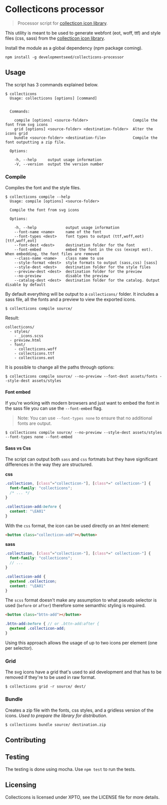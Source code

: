 # Collecticons processor
> Processor script for [collecticon icon library](https://github.com/developmentseed/collecticons-lib).

This utility is meant to be used to generate webfont (eot, woff, ttf) and style files (css, sass) from the [collecticon icon library](https://github.com/developmentseed/collecticons-lib).

Install the module as a global dependency (npm package coming).
```
npm install -g developmentseed/collecticons-processor
```

## Usage
The script has 3 commands explained below.
```
$ collecticons
  Usage: collecticons [options] [command]


  Commands:

    compile [options] <source-folder>                    Compile the font from svg icons
    grid [options] <source-folder> <destination-folder>  Alter the icons grid
    bundle <source-folder> <destination-file>            Compile the font outputting a zip file.

  Options:

    -h, --help     output usage information
    -V, --version  output the version number
```

### Compile
Compiles the font and the style files.
```
$ collecticons compile --help
  Usage: compile [options] <source-folder>

  Compile the font from svg icons

  Options:

    -h, --help             output usage information
    --font-name <name>     name of the font
    --font-types <dest>    font types to output (ttf,woff,eot) [ttf,woff,eot]
    --font-dest <dest>     destination folder for the font
    --font-embed           embed the font in the css (except eot). When embedding, the font files are removed
    --class-name <name>    class name to use
    --style-format <dest>  style formats to output (sass,css) [sass]
    --style-dest <dest>    destination folder for the style files
    --preview-dest <dest>  destination folder for the preview
    --no-preview           disable the preview
    --catalog-dest <dest>  destination folder for the catalog. Output disable by default

```
By default everything will be output to a `collecticons/` folder. It includes a sass file, all the fonts and a preview to view the exported icons.
```
$ collecticons compile source/
```
Result:
```
collecticons/
  - styles/
    - _icons.scss
  - preview.html
  - font/
    - collecticons.woff
    - collecticons.ttf
    - collecticons.eot
```

It is possible to change all the paths through options:
```
$ collecticons compile source/ --no-preview --font-dest assets/fonts --style-dest assets/styles
```

#### Font embed
If you're working with modern browsers and just want to embed the font in the sass file you can use the `--font-embed` flag.
> Note: You can use `--font-types none` to ensure that no additional fonts are output.

```
$ collecticons compile source/ --no-preview --style-dest assets/styles --font-types none --font-embed
```

#### Sass vs Css
The script can output both `sass` and `css` fortmats but they have significant differences in the way they are structured.

**css**
```css
.collecticon, [class^="collecticon-"], [class*=" collecticon-"] {
  font-family: "collecticons";
  /* ... */
}

.collecticon-add:before {
  content: "\EA01"
}
```
With the `css` format, the icon can be used directly on an html element:

```html
<button class="collecticon-add"></button>
```

**sass**

```scss
.collecticon, [class^="collecticon-"], [class*=" collecticon-"] {
  font-family: "collecticons";
  // ...
}

.collecticon-add {
  @extend .collecticon;
  content: "\EA01"
}
```
The `scss` format doesn't make any assumption to what pseudo selector is used (`before` or `after`) therefore some semanthic styling is required.

```html
<button class="bttn-add"></button>
```

```scss
.bttn-add:before { // or .bttn-add:after {
  @extend .collecticon-add;
}
```
Using this approach allows the usage of up to two icons per element (one per selector).

### Grid
The svg icons have a grid that's used to aid development and that has to be removed if they're to be used in raw format.
```
$ collecticons grid -r source/ dest/
```

### Bundle
Creates a zip file with the fonts, css styles, and a gridless version of the icons. *Used to prepare the library for distribution.*
```
$ collecticons bundle source/ destination.zip
```
## Contributing

## Testing
The testing is done using mocha. Use `npm test` to run the tests.

## Licensing
Collecticons is licensed under XPTO, see the LICENSE file for more details.